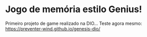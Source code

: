 # Jogo de memória estilo Genius!
Primeiro projeto de game realizado na DIO...
Teste agora mesmo: https://preventer-wind.github.io/genesis-dio/
